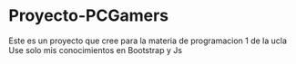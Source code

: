 # Proyecto-PCGamers
Este es un proyecto que cree para la materia de programacion 1 de la ucla
Use solo mis conocimientos en Bootstrap y Js
